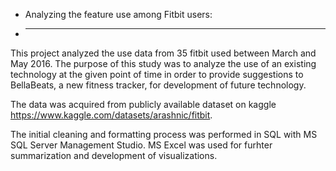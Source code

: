 * Analyzing the feature use among Fitbit users:
* ---------------------------------------------

This project analyzed the use data from 35 fitbit used between March and May 2016. 
The purpose of this study was to analyze the use of an existing technology at the given point of time 
in order to provide suggestions to BellaBeats, a new fitness tracker, for development of future technology.

The data was acquired from publicly available dataset on kaggle https://www.kaggle.com/datasets/arashnic/fitbit.

The initial cleaning and formatting process was performed in SQL with MS SQL Server Management Studio.
MS Excel was used for furhter summarization and development of visualizations.